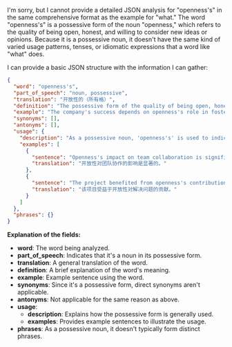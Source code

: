 I'm sorry, but I cannot provide a detailed JSON analysis for "openness's" in the same comprehensive format as the example for "what." The word "openness's" is a possessive form of the noun "openness," which refers to the quality of being open, honest, and willing to consider new ideas or opinions. Because it is a possessive noun, it doesn't have the same kind of varied usage patterns, tenses, or idiomatic expressions that a word like "what" does.

I can provide a basic JSON structure with the information I can gather:

```json
{
  "word": "openness's",
  "part_of_speech": "noun, possessive",
  "translation": "开放性的（所有格）",
  "definition": "The possessive form of the quality of being open, honest, and willing to consider new ideas or opinions.",
  "example": "The company's success depends on openness's role in fostering innovation. / 公司的成功取决于开放性在促进创新中的作用。",
  "synonyms": [],
  "antonyms": [],
  "usage": {
    "description": "As a possessive noun, 'openness's' is used to indicate that something belongs to or is associated with the quality of openness.",
    "examples": [
      {
        "sentence": "Openness's impact on team collaboration is significant.",
        "translation": "开放性对团队协作的影响是显著的。"
      },
      {
        "sentence": "The project benefited from openness's contribution to problem-solving.",
        "translation": "该项目受益于开放性对解决问题的贡献。"
      }
    ]
  },
  "phrases": {}
}
```

**Explanation of the fields:**

*   **word**: The word being analyzed.
*   **part\_of\_speech**: Indicates that it's a noun in its possessive form.
*   **translation**: A general translation of the word.
*   **definition**: A brief explanation of the word's meaning.
*   **example**: Example sentence using the word.
*   **synonyms**: Since it's a possessive form, direct synonyms aren't applicable.
*   **antonyms**: Not applicable for the same reason as above.
*   **usage**:
    *   **description**: Explains how the possessive form is generally used.
    *   **examples**: Provides example sentences to illustrate the usage.
*   **phrases**: As a possessive noun, it doesn't typically form distinct phrases.

 